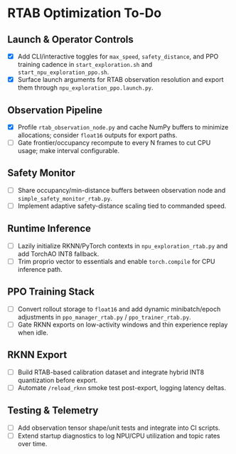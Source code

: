 # RTAB Optimization To-Do

## Launch & Operator Controls
- [x] Add CLI/interactive toggles for `max_speed`, `safety_distance`, and PPO training cadence in `start_exploration.sh` and `start_npu_exploration_ppo.sh`.
- [x] Surface launch arguments for RTAB observation resolution and export them through `npu_exploration_ppo.launch.py`.

## Observation Pipeline
- [x] Profile `rtab_observation_node.py` and cache NumPy buffers to minimize allocations; consider `float16` outputs for export paths.
- [ ] Gate frontier/occupancy recompute to every N frames to cut CPU usage; make interval configurable.

## Safety Monitor
- [ ] Share occupancy/min-distance buffers between observation node and `simple_safety_monitor_rtab.py`.
- [ ] Implement adaptive safety-distance scaling tied to commanded speed.

## Runtime Inference
- [ ] Lazily initialize RKNN/PyTorch contexts in `npu_exploration_rtab.py` and add TorchAO INT8 fallback.
- [ ] Trim proprio vector to essentials and enable `torch.compile` for CPU inference path.

## PPO Training Stack
- [ ] Convert rollout storage to `float16` and add dynamic minibatch/epoch adjustments in `ppo_manager_rtab.py` / `ppo_trainer_rtab.py`.
- [ ] Gate RKNN exports on low-activity windows and thin experience replay when idle.

## RKNN Export
- [ ] Build RTAB-based calibration dataset and integrate hybrid INT8 quantization before export.
- [ ] Automate `/reload_rknn` smoke test post-export, logging latency deltas.

## Testing & Telemetry
- [ ] Add observation tensor shape/unit tests and integrate into CI scripts.
- [ ] Extend startup diagnostics to log NPU/CPU utilization and topic rates over time.
